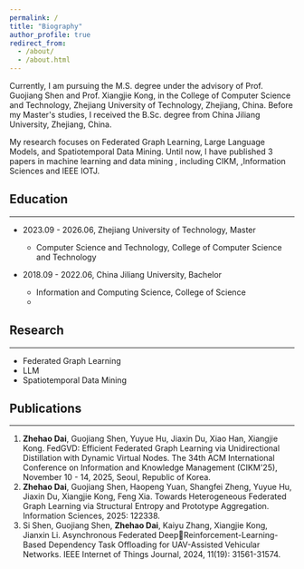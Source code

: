 ```yaml
---
permalink: /
title: "Biography"
author_profile: true
redirect_from: 
  - /about/
  - /about.html
---
```


Currently, I am pursuing the M.S. degree under the advisory of Prof. Guojiang Shen and Prof. Xiangjie Kong, in the College of Computer Science and Technology, Zhejiang University of Technology, Zhejiang, China. Before my Master's studies, I received the B.Sc. degree from China Jiliang University, Zhejiang, China.

My research focuses on Federated Graph Learning, Large Language Models, and Spatiotemporal Data Mining. Until now, I have published 3 papers in machine learning and data mining , including CIKM, ,Information Sciences and IEEE IOTJ.

## <span id="education">Education</span>
------
- 2023.09 - 2026.06, Zhejiang University of Technology, Master
  - Computer Science and Technology, College of Computer Science and Technology

- 2018.09 - 2022.06, China Jiliang University, Bachelor
  - Information and Computing Science, College of Science
  - 
## <span id="research">Research</span>
------
- Federated Graph Learning
- LLM
- Spatiotemporal Data Mining
  
## <span id="publications">Publications</span>
------
1. **Zhehao Dai**, Guojiang Shen, Yuyue Hu, Jiaxin Du, Xiao Han, Xiangjie Kong. FedGVD: Efficient Federated Graph Learning via Unidirectional Distillation with Dynamic Virtual Nodes. The 34th ACM International Conference on Information and Knowledge Management (CIKM'25), November 10 - 14, 2025, Seoul, Republic of Korea.
2. **Zhehao Dai**, Guojiang Shen, Haopeng Yuan, Shangfei Zheng, Yuyue Hu, Jiaxin Du, Xiangjie Kong, Feng Xia. Towards Heterogeneous Federated Graph Learning via Structural Entropy and Prototype Aggregation. Information Sciences, 2025: 122338.
3. Si Shen, Guojiang Shen, **Zhehao Dai**, Kaiyu Zhang, Xiangjie Kong, Jianxin Li. Asynchronous Federated DeepReinforcement-Learning-Based Dependency Task Offloading for UAV-Assisted Vehicular Networks. IEEE Internet of Things Journal, 2024, 11(19): 31561-31574.
